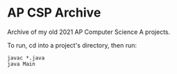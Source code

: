 # AP CSP Archive
Archive of my old 2021 AP Computer Science A projects.

To run, cd into a project's directory, then run:
```
javac *.java
java Main
```
